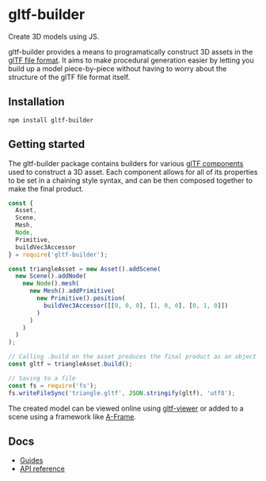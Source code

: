 # gltf-builder

Create 3D models using JS.

gltf-builder provides a means to programatically construct 3D assets in the [glTF file format](https://github.com/KhronosGroup/glTF/blob/master/README.md). It aims to make procedural generation easier by letting you build up a model piece-by-piece without having to worry about the structure of the glTF file format itself.

## Installation

```
npm install gltf-builder
```

## Getting started

The gltf-builder package contains builders for various [glTF components](https://registry.khronos.org/glTF/specs/2.0/glTF-2.0.html#properties-reference) used to construct a 3D asset. Each component allows for all of its properties to be set in a chaining style syntax, and can be then composed together to make the final product.

```js
const {
  Asset,
  Scene,
  Mesh,
  Node,
  Primitive,
  buildVec3Accessor
} = require('gltf-builder');

const triangleAsset = new Asset().addScene(
  new Scene().addNode(
    new Node().mesh(
      new Mesh().addPrimitive(
        new Primitive().position(
          buildVec3Accessor([[0, 0, 0], [1, 0, 0], [0, 1, 0]])
        )
      )
    )
  )
);

// Calling .build on the asset produces the final product as an object
const gltf = triangleAsset.build();

// Saving to a file
const fs = require('fs');
fs.writeFileSync('triangle.gltf', JSON.stringify(gltf), 'utf8');
```

The created model can be viewed online using [gltf-viewer](https://gltf-viewer.donmccurdy.com/) or added
to a scene using a framework like [A-Frame](https://aframe.io/).

## Docs

- [Guides](./guides/README.md)
- [API reference](https://dpisani.github.io/gltf-builder/index.html)
